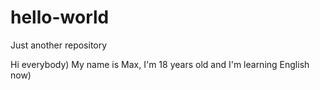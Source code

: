 # hello-world
Just another repository

Hi everybody)
My name is Max, I'm 18 years old and I'm learning English now)
